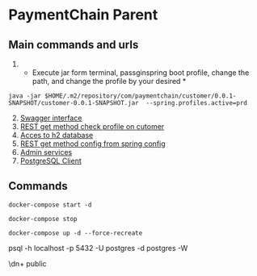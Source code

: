 # PaymentChain Parent

## Main commands and urls

1. - Execute jar form terminal, passginspring boot profile, change the path, and change the profile by your desired \*

```shell
java -jar $HOME/.m2/repository/com/paymentchain/customer/0.0.1-SNAPSHOT/customer-0.0.1-SNAPSHOT.jar  --spring.profiles.active=prd
```

2. [Swagger interface](http://localhost:8081/swagger-ui/index.html)
3. [REST get method check profile on cutomer](http://localhost:8081/customer/check)
4. [Acces to h2 database](http://localhost:8081/h2-console/)
5. [REST get method config from spring config](http://localhost:8888/customer-dev/development)
6. [Admin services](http://localhost:8762/applications)
7. [PostgreSQL Client](http://localhost:80)

## Commands

```shell
docker-compose start -d
```

```shell
docker-compose stop
```

```shell
docker-compose up -d --force-recreate
```

psql -h localhost -p 5432 -U postgres -d postgres -W

\dn+ public

